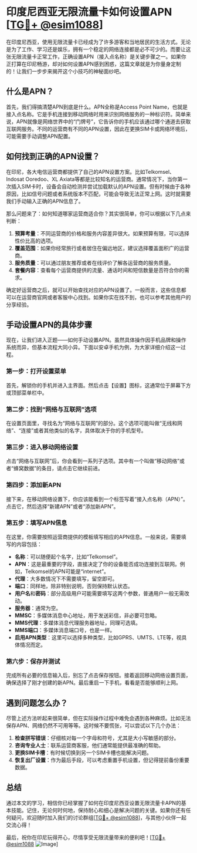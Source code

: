 # 印度尼西亚无限流量卡如何设置APN [[TG💪+ @esim1088](https://t.me/s/esim1088)]

在印度尼西亚，使用无限流量卡已经成为了许多游客和当地居民的生活方式。无论是为了工作、学习还是娱乐，拥有一个稳定的网络连接都是必不可少的。而要让这张无限流量卡正常工作，正确设置APN（接入点名称）是关键步骤之一。如果你正打算在印尼畅游，却对如何设置APN感到困惑，这篇文章就是为你量身定制的！让我们一步步来揭开这个小技巧的神秘面纱吧。

## 什么是APN？

首先，我们得搞清楚APN到底是什么。APN全称是Access Point Name，也就是接入点名称。它是手机连接到移动网络时用来识别网络服务的一种标识符。简单来说，APN就像是网络世界中的“门牌号”，它告诉你的手机应该通过哪个通道去获取互联网服务。不同的运营商有不同的APN设置，因此在更换SIM卡或网络环境后，可能需要手动调整APN配置。

## 如何找到正确的APN设置？

在印尼，各大电信运营商都提供了自己的APN设置方案。比如Telkomsel、Indosat Ooredoo、XL Axiata等都是比较知名的运营商。通常情况下，当你第一次插入SIM卡时，设备会自动检测并尝试加载默认的APN设置。但有时候由于各种原因，比如信号问题或者系统版本不匹配，可能会导致无法正常上网。这时就需要我们手动输入正确的APN信息了。

那么问题来了：如何知道哪家运营商适合你？其实很简单，你可以根据以下几点来判断：

1. **预算考量**：不同运营商的价格和服务内容差异很大。如果预算有限，可以选择性价比高的选项。
2. **覆盖范围**：如果你经常旅行或者居住在偏远地区，建议选择覆盖面积广的运营商。
3. **服务质量**：可以通过朋友推荐或者在线评价了解各运营商的服务质量。
4. **套餐内容**：查看每个运营商提供的流量、通话时间和短信数量是否符合你的需求。

确定好运营商之后，就可以开始查找对应的APN设置了。一般而言，这些信息都可以在运营商官网或者客服中心找到。如果你实在找不到，也可以参考其他用户的分享经验。

## 手动设置APN的具体步骤

现在，让我们进入正题——如何手动设置APN。虽然具体操作因手机品牌和操作系统而异，但基本流程大同小异。下面以安卓手机为例，为大家详细介绍这一过程。

### 第一步：打开设置菜单
首先，解锁你的手机并进入主界面。然后点击【设置】图标，这通常位于屏幕下方或顶部菜单栏中。

### 第二步：找到“网络与互联网”选项
在设置页面里，寻找名为“网络与互联网”的部分。这个选项可能叫做“无线和网络”、“连接”或者其他类似的名字，具体取决于你的手机型号。

### 第三步：进入移动网络设置
点击“网络与互联网”后，你会看到一系列子选项。其中有一个叫做“移动网络”或者“蜂窝数据”的条目，请点击它继续前进。

### 第四步：添加新APN
接下来，在移动网络设置下，你应该能看到一个标签写着“接入点名称（APN）”。点击它，然后选择“新建APN”或者“添加新APN”。

### 第五步：填写APN信息
在这里，你需要按照运营商提供的模板填写相应的APN信息。一般来说，需要填写的内容包括：
- **名称**：可以随便起个名字，比如“Telkomsel”。
- **APN**：这是最重要的字段，直接决定了你的设备能否成功连接到互联网。例如，Telkomsel的APN可能是“internet”。
- **代理**：大多数情况下不需要填写，留空即可。
- **端口**：同样地，除非特别说明，否则保持默认状态。
- **用户名**和**密码**：部分高级用户可能需要填写这两个参数，普通用户一般无需改动。
- **服务器**：通常为空。
- **MMSC**：多媒体消息中心地址，用于发送彩信，非必要可忽略。
- **MMS代理**：多媒体消息代理服务器地址，同理可选填。
- **MMS端口**：多媒体消息端口号，也是一样。
- **启用APN类型**：这里可以选择多种类型，比如GPRS、UMTS、LTE等，视具体情况而定。

### 第六步：保存并测试
完成所有必要的信息输入后，别忘了点击保存按钮。接着返回移动网络设置页面，确保选择了刚才创建的新APN。最后重启一下手机，看看是否能够顺利上网。

## 遇到问题怎么办？

尽管上述方法听起来很简单，但在实际操作过程中难免会遇到各种麻烦。比如无法保存APN、网络仍然不可用等等。这时候不要慌张，可以尝试以下几个办法：

1. **检查拼写错误**：仔细核对每一个字母和符号，尤其是大小写敏感的部分。
2. **咨询专业人士**：联系运营商客服，他们通常能提供最准确的帮助。
3. **更换SIM卡槽**：有时候切换到另一个SIM卡槽也能解决问题。
4. **恢复出厂设置**：作为最后手段，可以考虑重置手机设置，但记得提前备份重要数据。

## 总结

通过本文的学习，相信你已经掌握了如何在印度尼西亚设置无限流量卡APN的基本技能。记住，无论何时何地，保持耐心和细心是解决问题的关键。如果你还有任何疑问，欢迎随时加入我们的讨论群组[[TG💪+ @esim1088](https://t.me/s/esim1088)]，与其他小伙伴一起交流心得！

最后，祝你在印尼玩得开心，尽情享受无限流量带来的便利吧！[[TG💪+ @esim1088](https://t.me/s/esim1088) ![Image](https://i.postimg.cc/4NQfJmqS/Snipaste-2025-05-13-00-14-12.png)]